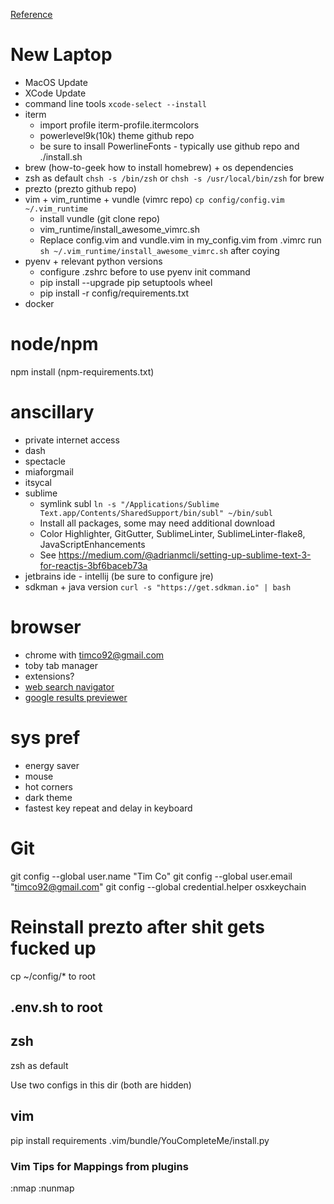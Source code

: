 

[Reference](https://sourabhbajaj.com/mac-setup)


# New Laptop
  - MacOS Update
  - XCode Update
  - command line tools `xcode-select --install`
  - iterm
    - import profile iterm-profile.itermcolors
    - powerlevel9k(10k) theme github repo
    - be sure to insall PowerlineFonts - typically use github repo and ./install.sh
  - brew (how-to-geek how to install homebrew) + os dependencies
  - zsh as default `chsh -s /bin/zsh` or `chsh -s /usr/local/bin/zsh` for brew
  - prezto (prezto github repo)
  - vim + vim_runtime + vundle (vimrc repo) `cp config/config.vim ~/.vim_runtime`
    - install vundle (git clone repo)
    - vim_runtime/install_awesome_vimrc.sh
    - Replace config.vim and vundle.vim in my_config.vim from .vimrc
    run `sh ~/.vim_runtime/install_awesome_vimrc.sh` after coying
  - pyenv + relevant python versions 
    - configure .zshrc before to use pyenv init command
    - pip install --upgrade pip setuptools wheel
    - pip install -r config/requirements.txt
  - docker


# node/npm
npm install (npm-requirements.txt)

# anscillary
  - private internet access
  - dash
  - spectacle
  - miaforgmail
  - itsycal
  - sublime
    - symlink subl `ln -s "/Applications/Sublime Text.app/Contents/SharedSupport/bin/subl" ~/bin/subl`
    - Install all packages, some may need additional download
    - Color Highlighter, GitGutter, SublimeLinter, SublimeLinter-flake8, JavaScriptEnhancements
    - See https://medium.com/@adrianmcli/setting-up-sublime-text-3-for-reactjs-3bf6baceb73a
  - jetbrains ide - intellij (be sure to configure jre)
  - sdkman + java version `curl -s "https://get.sdkman.io" | bash`


# browser
  - chrome with timco92@gmail.com
  - toby tab manager
  - extensions?
  - [web search navigator](https://chrome.google.com/webstore/detail/web-search-navigator/cohamjploocgoejdfanacfgkhjkhdkek)
  - [google results previewer](https://chrome.google.com/webstore/detail/google-results-previewer/mkmjdljkedjpedbceoaaghdmcnipdcjf)

# sys pref
  - energy saver
  - mouse
  - hot corners
  - dark theme
  - fastest key repeat and delay in keyboard


# Git
git config --global user.name "Tim Co"
git config --global user.email "timco92@gmail.com"
git config --global credential.helper osxkeychain


# Reinstall prezto after shit gets fucked up

cp ~/config/* to root

## .env.sh to root

## zsh 
zsh as default

Use two configs in this dir (both are hidden)

## vim
pip install requirements
.vim/bundle/YouCompleteMe/install.py

### Vim Tips for Mappings from plugins
:nmap
:nunmap
